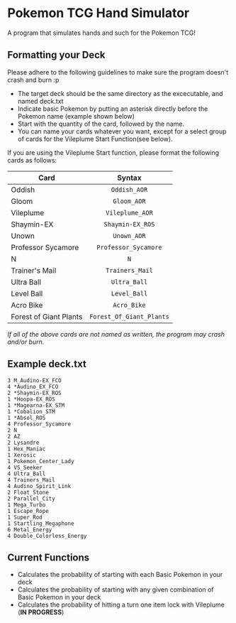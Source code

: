 # Pokemon TCG Hand Simulator
A program that simulates hands and such for the Pokemon TCG!

## Formatting your Deck

Please adhere to the following guidelines to make sure the program doesn't crash and burn :p

* The target deck should be the same directory as the excecutable, and named deck.txt
* Indicate basic Pokemon by putting an asterisk directly before the Pokemon name (example shown below)
* Start with the quantity of the card, followed by the name. 
* You can name your cards whatever you want, except for a select group of cards for the Vileplume Start Function(see below).

If you are using the Vileplume Start function, please format the following cards as follows:

| Card                   | Syntax                   |
| -----------------------|:------------------------:|
| Oddish                 | `Oddish_AOR`             |
| Gloom                  | `Gloom_AOR`              | 
| Vileplume              | `Vileplume_AOR`          |
| Shaymin-EX             | `Shaymin-EX_ROS`         |
| Unown                  | `Unown_AOR`              |
| Professor Sycamore     | `Professor_Sycamore`     |
| N                      | `N`                      |
| Trainer's Mail         | `Trainers_Mail`          |
| Ultra Ball             | `Ultra_Ball`             |
| Level Ball             | `Level_Ball`             |
| Acro Bike              | `Acro_Bike`              |
| Forest of Giant Plants | `Forest_Of_Giant_Plants` |

*If all of the above cards are not named as written, the program may crash and/or burn.*

## Example deck.txt

```
3 M_Audino-EX_FCO
4 *Audino_EX_FCO
2 *Shaymin-EX_ROS
1 *Hoopa-EX_ROS
1 *Magearna-EX_STM
1 *Cobalion_STM
1 *Absol_ROS
4 Professor_Sycamore
2 N
2 AZ
2 Lysandre
1 Hex_Maniac
1 Xerosic
1 Pokemon_Center_Lady
4 VS_Seeker
4 Ultra_Ball
4 Trainers_Mail
4 Audino_Spirit_Link
2 Float_Stone
2 Parallel_City
1 Mega_Turbo
1 Escape_Rope
1 Super_Rod
1 Startling_Megaphone
6 Metal_Energy
4 Double_Colorless_Energy
```

## Current Functions

* Calculates the probability of starting with each Basic Pokemon in your deck
* Calculates the probability of starting with any given combination of Basic Pokemon in your deck
* Calculates the probability of hitting a turn one item lock with Vileplume (**IN PROGRESS**)
